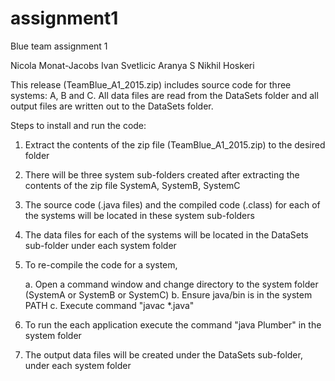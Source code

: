 # assignment1
Blue team assignment 1

Nicola Monat-Jacobs
Ivan Svetlicic
Aranya S
Nikhil Hoskeri

This release (TeamBlue_A1_2015.zip) includes source code for three systems: A, B and C. All data files are read from the DataSets folder and all output files are written out to the DataSets folder.

Steps to install and run the code:

1. Extract the contents of the zip file (TeamBlue_A1_2015.zip) to the desired folder

2. There will be three system sub-folders created after extracting the contents of the zip file SystemA, SystemB, SystemC

3. The source code (.java files) and the compiled code (.class) for each of the systems will be located in these system sub-folders

4. The data files for each of the systems will be located in the DataSets sub-folder under each system folder

5. To re-compile the code for a system,

    a. Open a command window and change directory to the system folder (SystemA or SystemB or SystemC)
    b. Ensure java/bin is in the system PATH
    c. Execute command  "javac *.java"

6. To run the each application execute the command "java Plumber" in the system folder

7. The output data files will be created under the DataSets sub-folder, under each system folder




